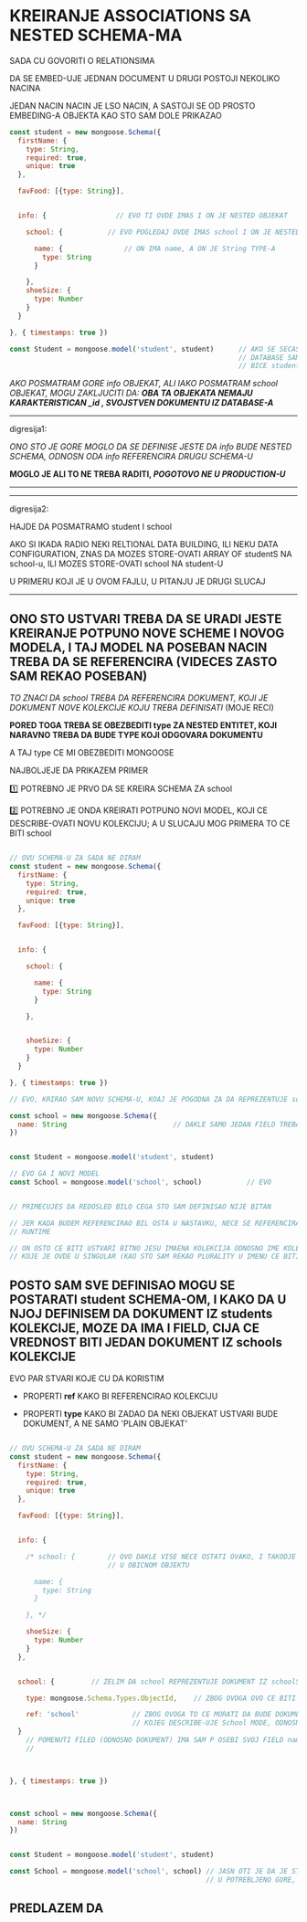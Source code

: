 # KREIRANJE ASSOCIATIONS SA NESTED SCHEMA-MA

SADA CU GOVORITI O RELATIONSIMA

DA SE EMBED-UJE JEDNAN DOCUMENT U DRUGI POSTOJI NEKOLIKO NACINA

JEDAN NACIN NACIN JE LSO NACIN, A SASTOJI SE OD PROSTO EMBEDING-A OBJEKTA KAO STO SAM DOLE PRIKAZAO

```javascript
const student = new mongoose.Schema({
  firstName: {
    type: String,
    required: true,
    unique: true
  },

  favFood: [{type: String}],


  info: {                 // EVO TI OVDE IMAS I ON JE NESTED OBJEKAT

    school: {           // EVO POGLEDAJ OVDE IMAS school I ON JE NESTED OBJEKAT

      name: {               // ON IMA name, A ON JE String TYPE-A
        type: String
      }

    },
    shoeSize: {
      type: Number
    }
  }

}, { timestamps: true })

const Student = mongoose.model('student', student)      // AKO SE SECAS RANIJE SAM REKAO DA CE
                                                        // DATABASE SAM PLURALIZOVATI IME KOLEKCIJE U DTABASE-U
                                                        // BICE students U DATBASE-U

```

*AKO POSMATRAM GORE info OBJEKAT, ALI IAKO POSMATRAM school OBJEKAT, MOGU ZAKLJUCITI DA: **OBA TA OBJEKATA NEMAJU KARAKTERISTICAN *_id* , SVOJSTVEN DOKUMENTU IZ DATABASE-A***

******

digresija1:

*ONO STO JE GORE MOGLO DA SE DEFINISE JESTE DA info BUDE NESTED SCHEMA, ODNOSN ODA info REFERENCIRA DRUGU SCHEMA-U*

**MOGLO JE ALI TO NE TREBA RADITI, *POGOTOVO NE U PRODUCTION-U***

******

******

digresija2:

HAJDE DA POSMATRAMO student I school

AKO SI IKADA RADIO NEKI RELTIONAL DATA BUILDING, ILI NEKU DATA CONFIGURATION, ZNAS DA MOZES STORE-OVATI ARRAY OF studentS NA school-u, ILI MOZES STORE-OVATI school NA student-U

U PRIMERU KOJI JE U OVOM FAJLU, U PITANJU JE DRUGI SLUCAJ

******

## ONO STO USTVARI TREBA DA SE URADI JESTE KREIRANJE POTPUNO NOVE SCHEME I NOVOG MODELA, I TAJ MODEL NA POSEBAN NACIN TREBA DA SE REFERENCIRA (VIDECES ZASTO SAM REKAO POSEBAN)

*TO ZNACI DA school TREBA DA REFERENCIRA DOKUMENT, KOJI JE DOKUMENT NOVE KOLEKCIJE KOJU TREBA DEFINISATI* (MOJE RECI)

**PORED TOGA TREBA SE OBEZBEDITI type ZA NESTED ENTITET, KOJI NARAVNO TREBA DA BUDE TYPE KOJI ODGOVARA DOKUMENTU**

A TAJ type CE MI OBEZBEDITI MONGOOSE

NAJBOLJEJE DA PRIKAZEM PRIMER

:one: POTREBNO JE PRVO DA SE KREIRA SCHEMA ZA school

:two: POTREBNO JE ONDA KREIRATI POTPUNO NOVI MODEL, KOJI CE DESCRIBE-OVATI NOVU KOLEKCIJU; A U SLUCAJU MOG PRIMERA TO CE BITI school

```javascript

// OVU SCHEMA-U ZA SADA NE DIRAM
const student = new mongoose.Schema({
  firstName: {
    type: String,
    required: true,
    unique: true
  },

  favFood: [{type: String}],


  info: {

    school: {

      name: {
        type: String
      }

    },


    shoeSize: {
      type: Number
    }
  }

}, { timestamps: true })

// EVO, KRIRAO SAM NOVU SCHEMA-U, KOAJ JE POGODNA ZA DA REPREZENTUJE school

const school = new mongoose.Schema({
  name: String                          // DAKLE SAMO JEDAN FIELD TREBA DA IMAJU DOKUMENTI IZ schoolS KOLEKCIJE
})


const Student = mongoose.model('student', student)

// EVO GA I NOVI MODEL
const School = mongoose.model('school', school)           // EVO


// PRIMECUJES DA REDOSLED BILO CEGA STO SAM DEFINISAO NIJE BITAN

// JER KADA BUDEM REFERENCIRAO BIL OSTA U NASTAVKU, NECE SE REFERENCIRATI NODEJS VARIJABLE, ILI BILO STA AT
// RUNTIME

// ON OSTO CE BITI USTVARI BITNO JESU IMAENA KOLEKCIJA ODNOSNO IME KOLEKCIJE
// KOJE JE OVDE U SINGULAR (KAO STO SAM REKAO PLURALITY U IMENU CE BITI OBEZBEDJEN ZA ACTUA LCOLLECTION U DATBASE-U)

```

## POSTO SAM SVE DEFINISAO MOGU SE POSTARATI student SCHEMA-OM, I KAKO DA U NJOJ DEFINISEM DA DOKUMENT IZ students KOLEKCIJE, MOZE DA IMA I FIELD, CIJA CE VREDNOST BITI JEDAN DOKUMENT IZ schools KOLEKCIJE

EVO PAR STVARI KOJE CU DA KORISTIM

- PROPERTI **ref** KAKO BI REFERENCIRAO KOLEKCIJU

- PROPERTI **type** KAKO BI ZADAO DA NEKI OBJEKAT USTVARI BUDE DOKUMENT, A NE SAMO 'PLAIN OBJEKAT'

```javascript

// OVU SCHEMA-U ZA SADA NE DIRAM
const student = new mongoose.Schema({
  firstName: {
    type: String,
    required: true,
    unique: true
  },

  favFood: [{type: String}],


  info: {

    /* school: {        // OVO DAKLE VISE NECE OSTATI OVAKO, I TAKODJE school NECE BITI
                        // U OBICNOM OBJEKTU

      name: {
        type: String
      }

    }, */

    shoeSize: {
      type: Number
    }
  },


  school: {         // ZELIM DA school REPREZENTUJE DOKUMENT IZ schoolS KOLEKCIJE

    type: mongoose.Schema.Types.ObjectId,    // ZBOG OVOGA OVO CE BITI DOKUMENT

    ref: 'school'             // ZBOG OVOGA TO CE MORATI DA BUDE DOKUMENT IZ schools KOLEKCIJE
                              // KOJEG DESCRIBE-UJE School MODE, ODNOSNO school SCHEMA 
  }
    // POMENUTI FILED (ODNOSNO DOKUMENT) IMA SAM P OSEBI SVOJ FIELD name (A JASNO DA SE OVDE TO NE VIDI)
    //                                                                    (I NE TREBA D ASE VIDI)



}, { timestamps: true })



const school = new mongoose.Schema({
  name: String
})


const Student = mongoose.model('student', student)

const School = mongoose.model('school', school) // JASN OTI JE DA JE STRINGM ODNOSNO IME KOJE SAM OVDE PROSLEDIO
                                                // U POTREBLJENO GORE, KAO VREDNOST ref PROPERTIJA

```

## PREDLAZEM DA 